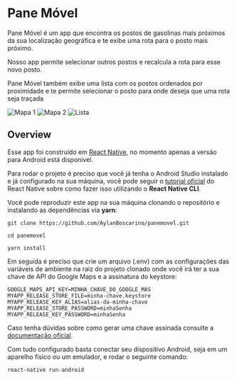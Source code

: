 # Pane Móvel

  Pane Móvel é um app que encontra os postos de gasolinas mais próximos da sua localização geográfica e te exibe uma rota para o posto mais próximo.

  Nosso app permite selecionar outros postos e recalcula a rota para esse novo posto.

  Pane Móvel também exibe uma lista com os postos ordenados por proximidade e te permite selecionar o posto para onde deseja que uma rota seja traçada

![Mapa 1](https://lh3.googleusercontent.com/8bAC3UXppbttUk-PzzqufPNlSWl1SjZ-DzVGNoq4GE9YZUTrlDdIdPF_72hspniWaw=w1536-h754-rw) ![Mapa 2](https://lh3.googleusercontent.com/8bAC3UXppbttUk-PzzqufPNlSWl1SjZ-DzVGNoq4GE9YZUTrlDdIdPF_72hspniWaw=w1536-h754-rw) ![Lista](https://lh3.googleusercontent.com/FiibLwLi71OuIwrkh4ovytV9m6E-W97n0mhBOCxI03YLJydyK-IC_GAJK3cqXKfXpf-R=w1536-h754-rw)


## Overview

  Esse app foi construído em [React Native](http://facebook.github.io/react-native/),
  no momento apenas a versão para Android está disponível.

  Para rodar o projeto é preciso que você já tenha o Android Studio instalado e já configurado na sua 
  máquina, você pode seguir o [tutorial oficial](https://facebook.github.io/react-native/docs/getting-started) do React Native sobre como 
  fazer isso utilizando o **React Native CLI**.
  

  Você pode reproduzir este app na sua máquina clonando o repositório e instalando as dependências via **yarn**:

  ```console
  git clone https://github.com/AylanBoscarino/panemovel.git
  ```
  ```console
  cd panemovel
  ```
  ```console
  yarn install
  ```
  Em seguida é preciso que crie um arquivo (.env) com as configurações das variáveis de ambiente na raiz do projeto clonado onde você irá ter a sua chave de API do Google Maps e a assinatura do keystore:

  ```environment
  GOOGLE_MAPS_API_KEY=MINHA_CHAVE_DO_GOOGLE_MAS
  MYAPP_RELEASE_STORE_FILE=minha-chave.keystore
  MYAPP_RELEASE_KEY_ALIAS=alias-da-minha-chave
  MYAPP_RELEASE_STORE_PASSWORD=minhaSenha
  MYAPP_RELEASE_KEY_PASSWORD=minhaSenha
  ```
  Caso tenha dúvidas sobre como gerar uma chave assinada consulte a [documentação oficial](https://facebook.github.io/react-native/docs/signed-apk-android#docsNav).

  Com tudo configurado basta conectar seu dispositivo Android, seja em um aparelho físico ou um emulador, e rodar o seguinte comando:
  ```console
  react-native run-android
  ```